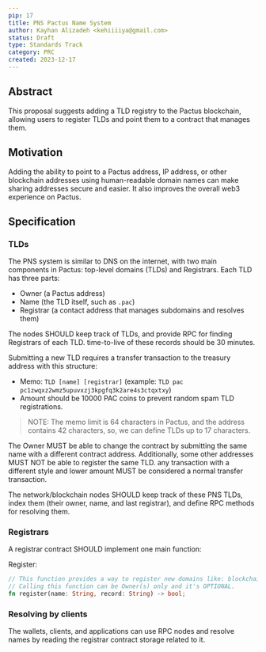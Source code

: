 ```yaml
---
pip: 17
title: PNS Pactus Name System
author: Kayhan Alizadeh <kehiiiiya@gmail.com>
status: Draft
type: Standards Track
category: PRC
created: 2023-12-17
---
```


## Abstract

This proposal suggests adding a TLD registry to the Pactus blockchain,
allowing users to register TLDs and point them to a contract that manages them.

## Motivation

Adding the ability to point to a Pactus address, IP address,
or other blockchain addresses using human-readable domain names can make sharing addresses secure and easier.
It also improves the overall web3 experience on Pactus.

## Specification

### TLDs

The PNS system is similar to DNS on the internet, with two main components in
Pactus: top-level domains (TLDs) and Registrars.
Each TLD has three parts:

* Owner (a Pactus address)
* Name (the TLD itself, such as `.pac`)
* Registrar (a contact address that manages subdomains and resolves them)

The nodes SHOULD keep track of TLDs, and provide RPC for finding Registrars of each TLD.
time-to-live of these records should be 30 minutes.

Submitting a new TLD requires a transfer transaction to the treasury address with this structure:

* Memo: `TLD [name] [registrar]` (example: `TLD pac pc1zwqxz2wmz5upuvxzj3kpgfq3k2are4s3ctqxtxy`)
* Amount should be 10000 PAC coins to prevent random spam TLD registrations.

> NOTE: The memo limit is 64 characters in Pactus, and
> the address contains 42 characters, so, we can define TLDs up to 17  characters.

The Owner MUST be able to change the contract by submitting the same name with a different contract address.
Additionally, some other addresses MUST NOT be able to register the same TLD.
any transaction with a different style and lower amount MUST be considered a normal transfer transaction.

The network/blockchain nodes SHOULD keep track of these PNS TLDs,
index them (their owner, name, and last registrar), and define RPC methods for resolving them.

### Registrars

A registrar contract SHOULD implement one main function:

Register:

```rs
// This function provides a way to register new domains like: blockchain.pac, 🔥.pac, and more.
// Calling this function can be Owner(s) only and it's OPTIONAL.
fn register(name: String, record: String) -> bool;
```

### Resolving by clients

The wallets, clients, and applications can use RPC nodes and resolve names
by reading the registrar contract storage related to it.
